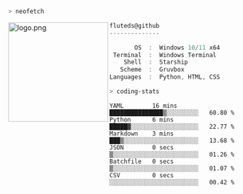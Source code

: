 ```zsh
> neofetch
```

<!--img align="left" src="https://github.com/fluteds.png" alt="logo.png" width="200"/>-->
<img align="left" src="https://external-content.duckduckgo.com/iu/?u=https%3A%2F%2F78.media.tumblr.com%2F975fca5f82161b190efdcaa05ffbd4ec%2Ftumblr_p6q6m9TJF01x3p3jmo1_500.png&f=1&nofb=1" alt="logo.png" width="200"/>

```csharp
fluteds@github
--------------

       OS  :  Windows 10/11 x64
 Terminal  :  Windows Terminal
    Shell  :  Starship
   Scheme  :  Gruvbox
Languages  :  Python, HTML, CSS
```

```zsh
> coding-stats
```

<!--START_SECTION:waka-->

```text
YAML        16 mins         ███████████████▒░░░░░░░░░   60.80 %
Python      6 mins          █████▓░░░░░░░░░░░░░░░░░░░   22.77 %
Markdown    3 mins          ███▒░░░░░░░░░░░░░░░░░░░░░   13.68 %
JSON        0 secs          ▒░░░░░░░░░░░░░░░░░░░░░░░░   01.26 %
Batchfile   0 secs          ▒░░░░░░░░░░░░░░░░░░░░░░░░   01.07 %
CSV         0 secs          ░░░░░░░░░░░░░░░░░░░░░░░░░   00.42 %
```

<!--END_SECTION:waka-->
